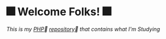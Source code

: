 
# :fireworks: **Welcome Folks!** :fireworks:
*This is my [PHP](https://www.php.net/downloads.php):book: [repository](https://github.com/OdairPanizziJunior/PHP/tree/main/Scripts):eyes:
 that contains what I'm Studying* 
